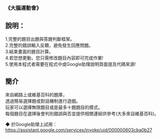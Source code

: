 ### 《大腦運動會》

說明：
-------
1.完整的題目出題與答題判斷框架。  
2.完整的錯誤輸入反饋，避免發生回應問題。  
3.結束畫面的題目計算。  
4.若您想更動，您只需修改題目內容即可完成作業!  
5.使用本程式者需要在程式中或Google助理說明頁面提及代碼來源!
  

簡介
-------
來自網路上或維基百科的題庫，  
透過簡易選擇題或對話機制進行遊戲。  
玩家可以選擇無限題目或是最多十題題目的模式。  
每個題目在選擇後會判別錯誤與否並提供相關連結供參考(大多來自維基百科)。  

◆ 於Google助理上試用：
https://assistant.google.com/services/invoke/uid/000000603cba0b27 

